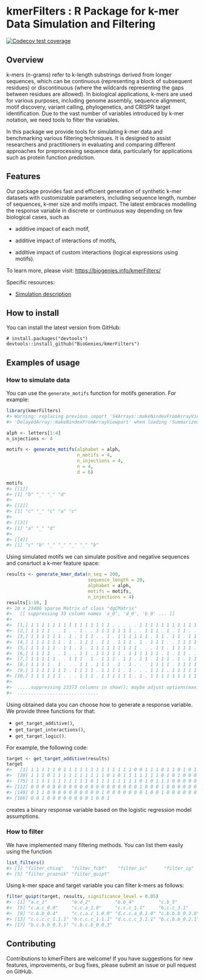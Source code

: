 
<!-- README.md is generated from README.Rmd. Please edit that file -->

# kmerFilters : R Package for k-mer Data Simulation and Filtering

<!-- badges: start -->

[![Codecov test
coverage](https://codecov.io/gh/BioGenies/kmerFilters/branch/main/graph/badge.svg)](https://app.codecov.io/gh/BioGenies/kmerFilters?branch=main)
<!-- badges: end -->

## Overview

k-mers (n-grams) refer to k-length substrings derived from longer
sequences, which can be continuous (representing a block of subsequent
residues) or discontinuous (where the wildcards representing the gaps
between residues are allowed). In biological applications, k-mers are
used for various purposes, including genome assembly, sequence
alignment, motif discovery, variant calling, phylogenetics, and CRISPR
target identification. Due to the vast number of variables introduced by
k-mer notation, we need tools to filter the variables.

In this package we provide tools for simulating k-mer data and
benchmarking various filtering techniques. It is designed to assist
researchers and practitioners in evaluating and comparing different
approaches for preprocessing sequence data, particularly for
applications such as protein function prediction.

## Features

Our package provides fast and efficient generation of synthetic k-mer
datasets with customizable parameters, including sequence length, number
of sequences, k-mer size and motifs impact. The latest embraces
modelling the response variable in discrete or continuous way depending
on few biological cases, such as

- additive impact of each motif,

- additive impact of interactions of motifs,

- additive impact of custom interactions (logical expressions using
  motifs).

To learn more, please visit: <https://biogenies.info/kmerFilters/>

Specific resources:

- [Simulation
  description](https://biogenies.info/kmerFilters/articles/simulation_description.html)

## How to install

You can install the latest version from GitHub:

    # install.packages("devtools")
    devtools::install_github("BioGenies/kmerFilters")

## Examples of usage

### How to simulate data

You can use the `generate_motifs` function for motifs generation. For
example:

``` r
library(kmerFilters)
#> Warning: replacing previous import 'S4Arrays::makeNindexFromArrayViewport' by
#> 'DelayedArray::makeNindexFromArrayViewport' when loading 'SummarizedExperiment'

alph <- letters[1:4]
n_injections <- 4

motifs <- generate_motifs(alphabet = alph, 
                          n_motifs = 4, 
                          n_injections = 4, 
                          n = 4, 
                          d = 6)

motifs
#> [[1]]
#> [1] "b" "_" "_" "d"
#> 
#> [[2]]
#> [1] "c" "_" "c" "a" "c"
#> 
#> [[3]]
#> [1] "a" "_" "d"
#> 
#> [[4]]
#> [1] "c" "b" "_" "_" "_" "_" "b"
```

Using simulated motifs we can simulate positive and negative sequences
and consrtuct a k-mer feature space:

``` r
results <- generate_kmer_data(n_seq = 200, 
                              sequence_length = 20, 
                              alphabet = alph,
                              motifs = motifs, 
                              n_injections = 4)
results[1:10, ]
#> 10 x 23406 sparse Matrix of class "dgCMatrix"
#>   [[ suppressing 33 column names 'a_0', 'd_0', 'b_0' ... ]]
#>                                                                               
#>  [1,] 1 1 1 1 1 1 1 1 1 1 1 1 1 1 1 . . . . . 1 1 1 1 1 1 1 1 1 1 1 1 1 ......
#>  [2,] 1 1 1 1 . . 1 . . 1 . . 1 1 1 1 1 1 1 . . 1 1 1 . 1 . 1 1 . . 1 1 ......
#>  [3,] 1 1 1 1 1 1 . 1 . 1 1 1 . . 1 . 1 1 1 1 1 1 . 1 1 . 1 1 . 1 1 . 1 ......
#>  [4,] 1 1 1 1 1 1 . 1 . 1 1 1 . 1 1 . 1 1 1 . 1 . 1 1 1 . . 1 1 1 1 1 . ......
#>  [5,] 1 1 1 1 1 . 1 1 . 1 . 1 1 1 1 1 1 1 1 1 . . . 1 1 . 1 1 1 1 . 1 1 ......
#>  [6,] 1 1 1 1 . . 1 . . 1 1 . 1 1 1 1 1 . 1 1 1 1 1 1 . 1 . 1 1 . . 1 1 ......
#>  [7,] 1 1 1 1 1 . . 1 1 1 . 1 . 1 1 1 . 1 1 . 1 1 . 1 1 1 . 1 . 1 1 . 1 ......
#>  [8,] 1 1 1 1 . 1 . . . 1 1 . 1 1 1 . 1 . 1 . . . 1 1 1 1 . 1 1 1 1 1 . ......
#>  [9,] 1 1 1 1 1 1 1 . 1 1 1 1 . 1 1 1 1 . 1 . . . 1 1 1 . 1 1 1 1 1 1 . ......
#> [10,] 1 1 1 1 1 1 . . . 1 1 1 . 1 1 1 1 1 1 . 1 . 1 1 1 1 1 1 1 1 1 1 1 ......
#> 
#>  .....suppressing 23373 columns in show(); maybe adjust options(max.print=, width=)
#>  ..............................
```

Using obtained data you can choose how to generate a response variable.
We provide three functions for that:

- `get_target_additive()`,
- `get_target_interactions()`,
- `get_target_logic()`.

For example, the following code:

``` r
target <- get_target_additive(results)
target
#>   [1] 1 1 1 1 1 0 1 1 1 1 1 1 1 1 1 1 1 1 1 0 0 1 1 1 0 1 1 0 1 0 1 1 1 1 1 1 1
#>  [38] 1 1 1 0 1 1 1 1 1 1 1 1 1 1 0 1 0 1 1 1 1 1 1 1 0 1 0 1 0 0 0 1 1 0 1 1 0
#>  [75] 1 1 1 1 1 1 1 1 1 1 1 0 1 1 1 1 1 1 1 1 0 1 0 1 1 1 0 0 0 0 0 0 0 0 0 0 1
#> [112] 0 0 0 0 0 0 0 0 0 0 0 0 0 0 0 0 0 0 0 0 1 0 0 0 1 0 0 0 0 0 0 0 0 0 0 0 0
#> [149] 0 1 1 0 0 0 0 0 0 0 0 0 0 1 0 0 0 0 0 0 0 1 0 0 1 0 0 0 0 0 0 0 0 0 0 0 0
#> [186] 0 0 1 0 0 0 0 0 0 0 0 1 0 0 1
```

creates a binary response variable based on the logistic regression
model assumptions.

### How to filter

We have implemented many filtering methods. You can list them easily
using the function

``` r
list_filters()
#> [1] "filter_chisq"   "filter_fcbf"    "filter_ic"      "filter_ig"     
#> [5] "filter_praznik" "filter_quipt"
```

Using k-mer space and target variable you can filter k-mers as follows:

``` r
filter_quipt(target, results, significance_level = 0.05)
#>  [1] "a.c_1"         "b.d_2"         "b.b_4"         "c.b_5"        
#>  [5] "c.a.c_0.0"     "c.c.a_1.0"     "c.c.c_1.1"     "b.c.c_3.1"    
#>  [9] "c.b.b_0.4"     "c.c.a.c_1.0.0" "d.c.c.a_0.1.0" "c.b.b.b_0.3.0"
#> [13] "c.c.c.c_1.1.1" "b.c.c.c_1.1.1" "d.c.c.c_3.1.1" "b.c.b.b_0.2.1"
#> [17] "b.c.b.b_0.3.1" "c.b.c.b_0.0.3"
```

## Contributing

Contributions to kmerFilters are welcome! If you have suggestions for
new features, improvements, or bug fixes, please submit an issue or pull
request on GitHub.
